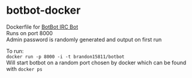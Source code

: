 botbot-docker
=============
Dockerfile for [BotBot IRC Bot](https://github.com/BotBotMe/botbot-web)  
Runs on port 8000  
Admin password is randomly generated and output on first run  

To run:  
`docker run -p 8000 -i -t brandon15811/botbot`  
Will start botbot on a random port chosen by docker which can be found with `docker ps`
